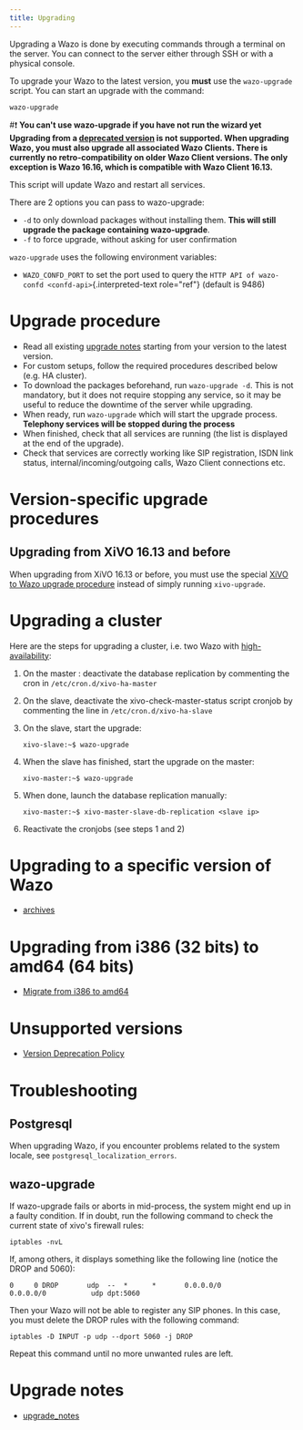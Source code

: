 ```yaml
---
title: Upgrading
---
```


Upgrading a Wazo is done by executing commands through a terminal on the
server. You can connect to the server either through SSH or with a
physical console.

To upgrade your Wazo to the latest version, you **must** use the
`wazo-upgrade` script. You can start an upgrade with the command:

    wazo-upgrade

#:exclamation: **You can't use wazo-upgrade if you have not run the wizard yet
Upgrading from a [deprecated version](deprecated_versions)
is not supported. When upgrading Wazo, you must also upgrade
all associated Wazo Clients. There is currently no
retro-compatibility on older Wazo Client versions. The only exception is
Wazo 16.16, which is compatible with Wazo Client 16.13.**

This script will update Wazo and restart all services.

There are 2 options you can pass to wazo-upgrade:

-   `-d` to only download packages without installing them. **This will
    still upgrade the package containing wazo-upgrade**.
-   `-f` to force upgrade, without asking for user confirmation

`wazo-upgrade` uses the following environment variables:

-   `WAZO_CONFD_PORT` to set the port used to query the
    `HTTP API of wazo-confd <confd-api>`{.interpreted-text role="ref"}
    (default is 9486)

Upgrade procedure
=================

-   Read all existing [upgrade notes](upgrade_notes)
    starting from your version to the latest version.
-   For custom setups, follow the required procedures described below
    (e.g. HA cluster).
-   To download the packages beforehand, run `wazo-upgrade -d`. This is
    not mandatory, but it does not require stopping any service, so it
    may be useful to reduce the downtime of the server while upgrading.
-   When ready, run `wazo-upgrade` which will start the upgrade process.
    **Telephony services will be stopped during the process**
-   When finished, check that all services are running (the list is
    displayed at the end of the upgrade).
-   Check that services are correctly working like SIP registration,
    ISDN link status, internal/incoming/outgoing calls, Wazo Client
    connections etc.

Version-specific upgrade procedures
===================================

Upgrading from XiVO 16.13 and before
------------------------------------

When upgrading from XiVO 16.13 or before, you must use the special
[XiVO to Wazo upgrade procedure](upgrading-to-wazo) instead of
simply running `xivo-upgrade`.

Upgrading a cluster
===================

Here are the steps for upgrading a cluster, i.e. two Wazo with
[high-availability](high-availability):

1.  On the master : deactivate the database replication by commenting
    the cron in `/etc/cron.d/xivo-ha-master`
2.  On the slave, deactivate the xivo-check-master-status script cronjob
    by commenting the line in
    `/etc/cron.d/xivo-ha-slave`
3.  On the slave, start the upgrade:

        xivo-slave:~$ wazo-upgrade

4.  When the slave has finished, start the upgrade on the master:

        xivo-master:~$ wazo-upgrade

5.  When done, launch the database replication manually:

        xivo-master:~$ xivo-master-slave-db-replication <slave ip>

6.  Reactivate the cronjobs (see steps 1 and 2)

Upgrading to a specific version of Wazo
=======================================

- [archives](archives)

Upgrading from i386 (32 bits) to amd64 (64 bits)
================================================

- [Migrate from i386 to amd64](migrate_i386_to_amd64)

Unsupported versions
====================

- [Version Deprecation Policy](version_deprecation_policy)

Troubleshooting
===============

Postgresql
----------

When upgrading Wazo, if you encounter problems related to the system
locale, see `postgresql_localization_errors`.

wazo-upgrade
------------

If wazo-upgrade fails or aborts in mid-process, the system might end up
in a faulty condition. If in doubt, run the following command to check
the current state of xivo's firewall rules:

    iptables -nvL

If, among others, it displays something like the following line (notice
the DROP and 5060):

    0     0 DROP       udp  --  *      *       0.0.0.0/0            0.0.0.0/0           udp dpt:5060

Then your Wazo will not be able to register any SIP phones. In this
case, you must delete the DROP rules with the following command:

    iptables -D INPUT -p udp --dport 5060 -j DROP

Repeat this command until no more unwanted rules are left.

Upgrade notes
=============

- [upgrade_notes](upgrade_notes)
